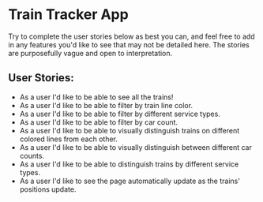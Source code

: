 # Train Tracker App

Try to complete the user stories below as best you can, and feel free to add in any features you'd like to see that may not be detailed here. The stories are purposefully vague and open to interpretation.

## User Stories:

- As a user I'd like to be able to see all the trains!
- As a user I'd like to be able to filter by train line color.
- As a user I'd like to be able to filter by different service types.
- As a user I'd like to be able to filter by car count.
- As a user I'd like to be able to visually distinguish trains on different colored lines from each other.
- As a user I'd like to be able to visually distinguish between different car counts.
- As a user I'd like to be able to distinguish trains by different service types.
- As a user I'd like to see the page automatically update as the trains' positions update.